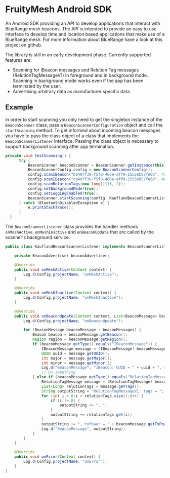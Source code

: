 # FruityMesh Android SDK
An Android SDK providing an API to develop applications that interact with BlueRange mesh beacons. The API is intended to provide an easy to use interface to develop time and location based applications that make use of a BlueRange mesh. For more information about BlueRange have a look at this project on github.

The library is still in an early development phase. Currently supported features are:
- Scanning for iBeacon messages and Relution Tag messages (RelutionTagMessageV1) in foreground and in background mode. Scanning in background mode works even if the app has been terminated by the user.
- Advertising arbitrary data as manufacturer specific data.

## Example
In order to start scanning you only need to get the singleton instance of the ```BeaconScanner``` class, pass a ```BeaconScannerConfiguration``` object and call the ```startScanning``` method. To get informed about incoming beacon messages you have to pass the class object of a class that implements the ```BeaconScannerListener``` interface. Passing the class object is necessary to support background scanning after app termination.
```java
private void testScanning() {
      try {
          BeaconScanner beaconScanner = BeaconScanner.getInstance(this);
          BeaconScannerConfig config = new BeaconScannerConfig();
          config.scanIBeacon("b9407f30-f5f8-466e-aff9-25556b57fe6d", 45, 1);
          config.scanIBeacon("c9407f30-f5f8-466e-aff9-25556b57fe6d", 46, 2);
          config.scanRelutionTags(new long[]{13, 2});
          config.setBackgroundMode(true);
          config.setLoggingEnabled(true);
          beaconScanner.startScanning(config, KauflandBeaconScannerListener.class);
      } catch (BluetoothDisabledException e) {
          e.printStackTrace();
      }
  }
```

The ```BeaconScannerListener``` class provides the handler methods ```onMeshActive```, ```onMeshInactive``` and ```onBeaconUpdate``` that are called by the scanner's background service.
```java
public class KauflandBeaconScannerListener implements BeaconScannerListener {

    private BeaconAdvertiser beaconAdvertiser;

    @Override
    public void onMeshActive(Context context) {
        Log.d(Config.projectName, "onMeshActive");
    }

    @Override
    public void onMeshInactive(Context context) {
        Log.d(Config.projectName, "onMeshInactive");
    }

    @Override
    public void onBeaconUpdate(Context context, List<BeaconMessage> beaconMessages) {
        Log.d(Config.projectName, "onBeaconUpdate");

        for (BeaconMessage beaconMessage : beaconMessages) {
            Beacon beacon = beaconMessage.getBeacon();
            Region region = beaconMessage.getRegion();
            if (beaconMessage.getType().equals("IBeaconMessage")) {
                IBeaconMessage message = (IBeaconMessage) beaconMessage;
                UUID uuid = message.getUUID();
                int major = message.getMajor();
                int minor = message.getMinor();
                Log.d("BeaconMessage", "iBeacon: UUID = " + uuid + ", major = " + major + ", minor = " + minor);
                // Do something
            } else if (beaconMessage.getType().equals("RelutionTagMessageV1")) {
                RelutionTagMessage message = (RelutionTagMessage) beaconMessage;
                List<Long> relutionTags = message.getTags();
                String outputString = "RelutionTagMessageV1: tags = ";
                for (int i = 0;i < relutionTags.size();i++) {
                    if (i != 0) {
                        outputString += ", ";
                    }
                    outputString += relutionTags.get(i);
                }
                outputString += ", txPower = " + beaconMessage.getTxPower();
                Log.d("BeaconMessage", outputString);
            }
        }
    }

    @Override
    public void onError(Context context) {
        Log.d(Config.projectName, "onError");
    }
}
```

